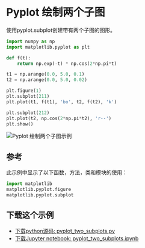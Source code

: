 # Pyplot 绘制两个子图

使用pyplot.subplot创建带有两个子图的图形。

```python
import numpy as np
import matplotlib.pyplot as plt

def f(t):
    return np.exp(-t) * np.cos(2*np.pi*t)

t1 = np.arange(0.0, 5.0, 0.1)
t2 = np.arange(0.0, 5.0, 0.02)

plt.figure(1)
plt.subplot(211)
plt.plot(t1, f(t1), 'bo', t2, f(t2), 'k')

plt.subplot(212)
plt.plot(t2, np.cos(2*np.pi*t2), 'r--')
plt.show()
```

![Pyplot 绘制两个子图示例](https://matplotlib.org/_images/sphx_glr_pyplot_two_subplots_001.png)

## 参考

此示例中显示了以下函数，方法，类和模块的使用：

```python
import matplotlib
matplotlib.pyplot.figure
matplotlib.pyplot.subplot
```

## 下载这个示例
            
- [下载python源码: pyplot_two_subplots.py](https://matplotlib.org/_downloads/pyplot_two_subplots.py)
- [下载Jupyter notebook: pyplot_two_subplots.ipynb](https://matplotlib.org/_downloads/pyplot_two_subplots.ipynb)